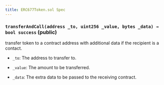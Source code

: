 ```yaml
---
title: ERC677Token.sol Spec
---
```


### `transferAndCall(address _to, uint256 _value, bytes _data) → bool success` (public)

transfer token to a contract address with additional data if the recipient is a contact.

- `_to`: The address to transfer to.

- `_value`: The amount to be transferred.

- `_data`: The extra data to be passed to the receiving contract.
